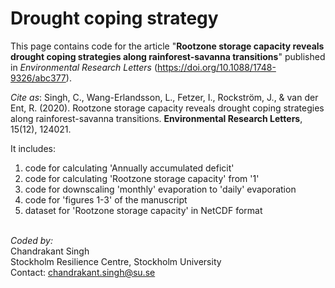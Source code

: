 # Drought coping strategy

This page contains code for the article "**Rootzone storage capacity reveals drought coping strategies along rainforest-savanna transitions**" published in *Environmental Research Letters* (https://doi.org/10.1088/1748-9326/abc377).

*Cite as*:  Singh, C., Wang-Erlandsson, L., Fetzer, I., Rockström, J., & van der Ent, R. (2020). Rootzone storage capacity reveals drought coping strategies along rainforest-savanna transitions. **Environmental Research Letters**, 15(12), 124021.

It includes:
1. code for calculating 'Annually accumulated deficit'
2. code for calculating 'Rootzone storage capacity' from '1'
3. code for downscaling 'monthly' evaporation to 'daily' evaporation
4. code for 'figures 1-3' of the manuscript
5. dataset for 'Rootzone storage capacity' in NetCDF format

\
*Coded by:*\
Chandrakant Singh\
Stockholm Resilience Centre, Stockholm University\
Contact: chandrakant.singh@su.se
